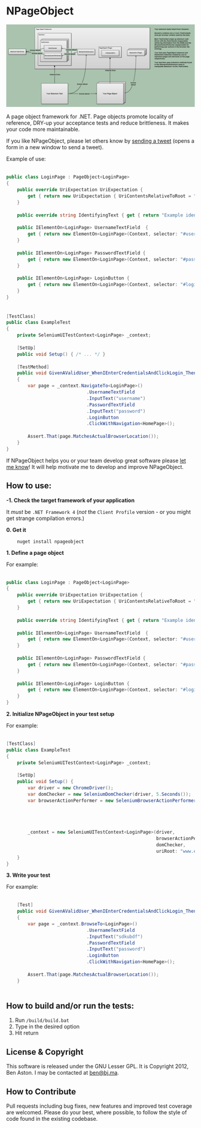 NPageObject
=====

![Alt text](./how-it-works.png "How NPageObject works")

A page object framework for .NET. Page objects promote locality of reference, DRY-up your acceptance tests and reduce brittleness. It makes your code more maintainable.

If you like NPageObject, please let others know by <a href="https://twitter.com/share?text=Check%20out%20NPageObject%2C%20a%20simple%20.NET%20page%20object%20framework.%20%23NPageObject%20%40benastontweet&url=https%3A%2F%2Fgithub.com%2Fbenaston%2FNPageObject" target="_blank">sending a tweet</a> (opens a form in a new window to send a tweet).

Example of use:

```C#

public class LoginPage : PageObject<LoginPage>
{       
	public override UriExpectation UriExpectation {
		get { return new UriExpectation { UriContentsRelativeToRoot = "/", Match = UriMatch.Exact }; }
	}

	public override string IdentifyingText { get { return "Example identifying text" } }

	public IElementOn<LoginPage> UsernameTextField 	{
		get { return new ElementOn<LoginPage>(Context, selector: "#username"); }
	}

	public IElementOn<LoginPage> PasswordTextField {
		get { return new ElementOn<LoginPage>(Context, selector: "#password"); }
	}

	public IElementOn<LoginPage> LoginButton {
		get { return new ElementOn<LoginPage>(Context, selector: "#loginButton"); }
	}
}


[TestClass]
public class ExampleTest
{
	private SeleniumUITestContext<LoginPage> _context;

	[SetUp]
	public void Setup() { /* ... */ }

	[TestMethod]
	public void GivenAValidUser_WhenIEnterCredentialsAndClickLogin_ThenIAmLoggedIn()
	{
		var page = _context.NavigateTo<LoginPage>()
							  .UsernameTextField
							  .InputText("username")
							  .PasswordTextField
							  .InputText("password")
							  .LoginButton
							  .ClickWithNavigation<HomePage>();

		Assert.That(page.MatchesActualBrowserLocation());
	}
}


```

If NPageObject helps you or your team develop great software please [let me know](mailto:ben@bj.ma "Ben's email address")! It will help motivate me to develop and improve NPageObject.


How to use:
--------
**-1. Check the target framework of your application**

It *must* be ```.NET Framework 4``` (*not* the ```Client Profile``` version - or you might get strange compilation errors.)


**0. Get it**

```shell
	nuget install npageobject	
```

**1. Define a page object**

For example:

```C#

public class LoginPage : PageObject<LoginPage>
{       
	public override UriExpectation UriExpectation {
		get { return new UriExpectation { UriContentsRelativeToRoot = "/", Match = UriMatch.Exact }; }
	}

	public override string IdentifyingText { get { return "Example identifying text" } }

	public IElementOn<LoginPage> UsernameTextField 	{
		get { return new ElementOn<LoginPage>(Context, selector: "#username"); }
	}

	public IElementOn<LoginPage> PasswordTextField {
		get { return new ElementOn<LoginPage>(Context, selector: "#password"); }
	}

	public IElementOn<LoginPage> LoginButton {
		get { return new ElementOn<LoginPage>(Context, selector: "#loginButton"); }
	}
}

```


**2. Initialize NPageObject in your test setup**

For example:

```C#

[TestClass]
public class ExampleTest
{
	private SeleniumUITestContext<LoginPage> _context;

	[SetUp]
	public void Setup() { 
		var driver = new ChromeDriver();
		var domChecker = new SeleniumDomChecker(driver, 5.Seconds());
		var browserActionPerformer = new SeleniumBrowserActionPerformer(driver, 
																		domChecker,
																		isInDemonstrationMode: false, //slows down UI actions for demonstrations
																		uriRoot: "www.example.com", 
																		elementSelectionTimeout: 5.Seconds());
		_context = new SeleniumUITestContext<LoginPage>(driver,
														browserActionPerformer,
														domChecker,
														uriRoot: "www.example.com");
	}
}

```


**3. Write your test**

For example:

```C#

	[Test]
	public void GivenAValidUser_WhenIEnterCredentialsAndClickLogin_ThenIAmLoggedIn()
	{
		var page = _context.BrowseTo<LoginPage>()
							  .UsernameTextField
							  .InputText("sdkubdf")
							  .PasswordTextField
							  .InputText("password")
							  .LoginButton
							  .ClickWithNavigation<HomePage>();

		Assert.That(page.MatchesActualBrowserLocation());
	}
	
```

How to build and/or run the tests:
--------

1. Run `/build/build.bat`
1. Type in the desired option
1. Hit return

License & Copyright
--------

This software is released under the GNU Lesser GPL. It is Copyright 2012, Ben Aston. I may be contacted at ben@bj.ma.

How to Contribute
--------

Pull requests including bug fixes, new features and improved test coverage are welcomed. Please do your best, where possible, to follow the style of code found in the existing codebase.
